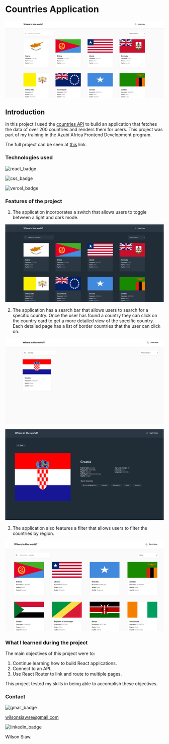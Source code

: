 # Countries Application

![home_image](public/countries_home.png)

## Introduction

In this project I used the [countries API](https://restcountries.com) to build an application that fetches the data of over 200 countries and renders them for users. 
This project was part of my training in the Azubi Africa Frontend Development program.

The full project can be seen at [this](https://countries-application-one.vercel.app/) link.

### Technologies used

![react_badge](https://img.shields.io/badge/React-20232A?style=for-the-badge&logo=react&logoColor=61DAFB)

![css_badge](https://img.shields.io/badge/CSS-239120?&style=for-the-badge&logo=css3&logoColor=white)

![vercel_badge](https://img.shields.io/badge/Vercel-000000?style=for-the-badge&logo=vercel&logoColor=white)

### Features of the project

1. The application incorporates a switch that allows users to toggle between a light and dark mode. 

![dark_mode](public/home_dark_mode.png)

2. The application has a search bar that allows users to search for a specific country. Once the user has found a country they can click on the country card to get a more detailed view of the specific country. Each detailed page has a list of border countries that the user can click on.

![countries_search](public/countries_search.png)

![countries_details](public/country_details.png)

3. The application also features a filter that allows users to filter the countries by region.

![filter_image](public/countries_filter.png)

### What I learned during the project

The main objectives of this project were to:

1. Continue learning how to build React applications.
2. Connect to an API.
3. Use React Router to link and route to multiple pages.

This project tested my skills in being able to accomplish these objectives.

### Contact

![gmail_badge](https://img.shields.io/badge/Gmail-D14836?style=for-the-badge&logo=gmail&logoColor=white)

wilsonsiawse@gmail.com

![linkedin_badge](https://img.shields.io/badge/LinkedIn-0077B5?style=for-the-badge&logo=linkedin&logoColor=white)

Wilson Siaw.
